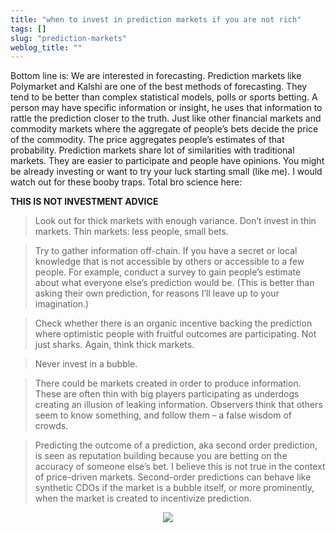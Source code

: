```yaml
---
title: "when to invest in prediction markets if you are not rich"
tags: []
slug: "prediction-markets"
weblog_title: ""
---
```

Bottom line is: We are interested in forecasting. Prediction markets like <span class="underline">Polymarket</span> and <span class="underline">Kalshi</span> are one of the best methods of forecasting. They tend to be better than complex statistical models, polls or sports betting. A person may have specific information or insight, he uses that information to rattle the prediction closer to the truth. Just like other financial markets and commodity markets where the aggregate of people’s bets decide the price of the commodity. The price aggregates people’s estimates of that probability. Prediction markets share lot of similarities with traditional markets. They are easier to participate and people have opinions. You might be already investing or want to try your luck starting small (like me). I would watch out for these booby traps. Total bro science here:

**THIS IS NOT INVESTMENT ADVICE**

> Look out for thick markets with enough variance. Don’t invest in thin markets. Thin markets: less people, small bets.

> Try to gather information off-chain. If you have a secret or local knowledge that is not accessible by others or accessible to a few people. For example, conduct a survey to gain people’s estimate about what everyone else’s prediction would be. (This is better than asking their own prediction, for reasons I’ll leave up to your imagination.)

> Check whether there is an organic incentive backing the prediction where optimistic people with fruitful outcomes are participating. Not just sharks. Again, think thick markets.

> Never invest in a bubble.

> There could be markets created in order to produce information. These are often thin with big players participating as underdogs creating an illusion of leaking information. Observers think that others seem to know something, and follow them – a false wisdom of crowds.

> Predicting the outcome of a prediction, aka second order prediction, is seen as reputation building because you are betting on the accuracy of someone else’s bet. I believe this is not true in the context of price-driven markets. Second-order predictions can behave like synthetic CDOs if the market is a bubble itself, or more prominently, when the market is created to incentivize prediction.

<figure style="text-align: center;">
  <img src="https://pub-91e1a485198740aabff1705e89606dc3.r2.dev/synthetic-cdos.png" style="max-width: 100%; height: auto;" />
  <figcaption></figcaption>
</figure>